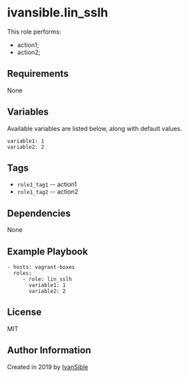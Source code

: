 # ivansible.lin_sslh

This role performs:
 - action1;
 - action2;


## Requirements

None


## Variables

Available variables are listed below, along with default values.

    variable1: 1
    variable2: 2


## Tags

- `role1_tag1` -- action1
- `role1_tag2` -- action2


## Dependencies

None


## Example Playbook

    - hosts: vagrant-boxes
      roles:
         - role: lin_sslh
           variable1: 1
           variable2: 2


## License

MIT

## Author Information

Created in 2019 by [IvanSible](https://github.com/ivansible)
